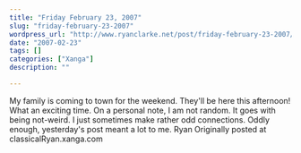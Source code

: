 ```yaml
---
title: "Friday February 23, 2007"
slug: "friday-february-23-2007"
wordpress_url: "http://www.ryanclarke.net/post/friday-february-23-2007/"
date: "2007-02-23"
tags: []
categories: ["Xanga"]
description: ""

---
```


My family is coming to town for the weekend. They'll be here this afternoon! What an exciting time.
On a personal note, I am not random. It goes with being not-weird. I just sometimes make rather odd connections. Oddly enough, yesterday's post meant a lot to me.
Ryan
Originally posted at classicalRyan.xanga.com

